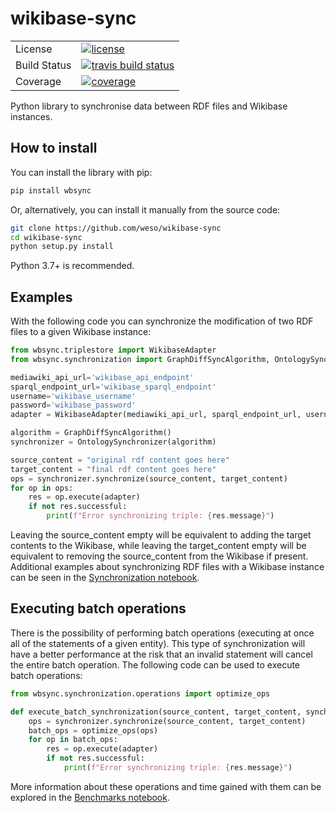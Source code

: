 # wikibase-sync
<table>
<tr>
  <td>License</td>
  <td>
    <a href="https://github.com/weso/wikibase-sync/blob/master/LICENSE">
    <img src="https://img.shields.io/github/license/weso/wikibase-sync" alt="license" />
    </a>
</td>
</tr>
<tr>
  <td>Build Status</td>
  <td>
    <a href="https://travis-ci.org/weso/wikibase-sync">
    <img src="https://travis-ci.org/weso/wikibase-sync.svg?branch=master" alt="travis build status" />
    </a>
  </td>
</tr>
<tr>
  <td>Coverage</td>
  <td>
    <a href="https://codecov.io/gh/weso/wikibase-sync">
    <img src="https://codecov.io/gh/weso/wikibase-sync/branch/master/graph/badge.svg" alt="coverage" />
    </a>
  </td>
</tr>
</table>

Python library to synchronise data between RDF files and Wikibase instances.

## How to install
You can install the library with pip:
```bash
pip install wbsync
```

Or, alternatively, you can install it manually from the source code:
```bash
git clone https://github.com/weso/wikibase-sync
cd wikibase-sync
python setup.py install
```

Python 3.7+ is recommended.

## Examples
With the following code you can synchronize the modification of two RDF files to a given Wikibase instance:
```python
from wbsync.triplestore import WikibaseAdapter
from wbsync.synchronization import GraphDiffSyncAlgorithm, OntologySynchronizer

mediawiki_api_url='wikibase_api_endpoint'
sparql_endpoint_url='wikibase_sparql_endpoint'
username='wikibase_username'
password='wikibase_password'
adapter = WikibaseAdapter(mediawiki_api_url, sparql_endpoint_url, username, password)

algorithm = GraphDiffSyncAlgorithm()
synchronizer = OntologySynchronizer(algorithm)

source_content = "original rdf content goes here"
target_content = "final rdf content goes here"
ops = synchronizer.synchronize(source_content, target_content)
for op in ops:
    res = op.execute(adapter)
    if not res.successful:
        print(f"Error synchronizing triple: {res.message}")
```

Leaving the source_content empty will be equivalent to adding the target contents to the Wikibase, while leaving the target_content empty will be equivalent to removing the source_content from the Wikibase if present. Additional examples about synchronizing RDF files with a Wikibase instance can be seen in the [Synchronization notebook](notebooks/Synchronization.ipynb).

## Executing batch operations
There is the possibility of performing batch operations (executing at once all of the statements of a given entity). This type of synchronization will have a better performance at the risk that an invalid statement will cancel the entire batch operation. The following code can be used to execute batch operations:
```python
from wbsync.synchronization.operations import optimize_ops

def execute_batch_synchronization(source_content, target_content, synchronizer, adapter):
    ops = synchronizer.synchronize(source_content, target_content)
    batch_ops = optimize_ops(ops)
    for op in batch_ops:
        res = op.execute(adapter)
        if not res.successful:
            print(f"Error synchronizing triple: {res.message}")
```

More information about these operations and time gained with them can be explored in the [Benchmarks notebook](notebooks/Benchmarks.ipynb).
